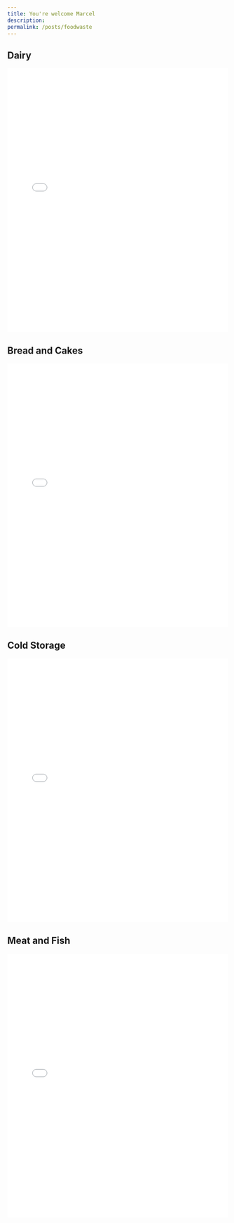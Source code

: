 ```yaml
---
title: You're welcome Marcel
description: 
permalink: /posts/foodwaste
---
```


<h2>Dairy</h2>

<iframe src="/assets/V_dairy.html" width="100%" height="600px" style="border:none;"></iframe>

<h2>Bread and Cakes</h2>

<iframe src="/assets/V_bread.html" width="100%" height="600px" style="border:none;"></iframe>

<h2>Cold Storage</h2>

<iframe src="/assets/V_cold_storage.html" width="100%" height="600px" style="border:none;"></iframe>

<h2>Meat and Fish</h2>

<iframe src="/assets/V_meat.html" width="100%" height="600px" style="border:none;"></iframe>
